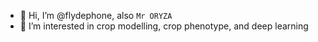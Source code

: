 - 👋 Hi, I’m @flydephone, also `Mr ORYZA`
- 👀 I’m interested in crop modelling, crop phenotype, and deep learning

<!---
flydephone/flydephone is a ✨ special ✨ repository because its `README.md` (this file) appears on your GitHub profile.
You can click the Preview link to take a look at your changes.
--->

